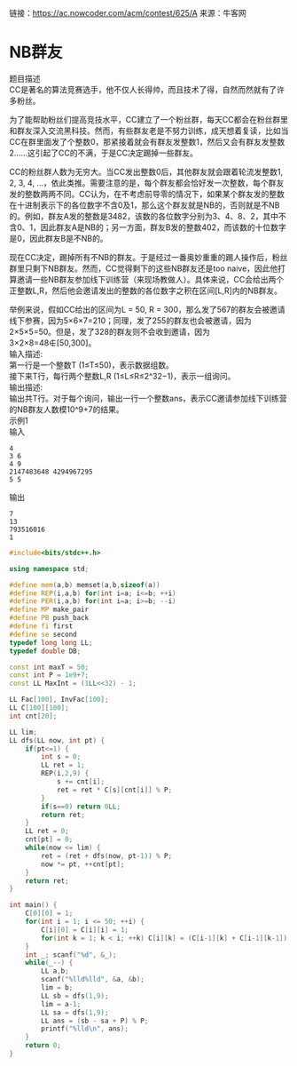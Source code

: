 链接：https://ac.nowcoder.com/acm/contest/625/A
来源：牛客网
# NB群友
题目描述<br>
CC是著名的算法竞赛选手，他不仅人长得帅，而且技术了得，自然而然就有了许多粉丝。<br>

为了能帮助粉丝们提高竞技水平，CC建立了一个粉丝群，每天CC都会在粉丝群里和群友深入交流黑科技。然而，有些群友老是不努力训练，成天想着复读，比如当CC在群里面发了个整数0，那紧接着就会有群友发整数1，然后又会有群友发整数2……这引起了CC的不满，于是CC决定踢掉一些群友。<br>

CC的粉丝群人数为无穷大。当CC发出整数0后，其他群友就会跟着轮流发整数1, 2, 3, 4, ...，依此类推。需要注意的是，每个群友都会恰好发一次整数，每个群友发的整数两两不同。CC认为，在不考虑前导零的情况下，如果某个群友发的整数在十进制表示下的各位数字不含0及1，那么这个群友就是NB的，否则就是不NB的。例如，群友A发的整数是3482，该数的各位数字分别为3、4、8、2，其中不含0、1，因此群友A是NB的；另一方面，群友B发的整数402，而该数的十位数字是0，因此群友B是不NB的。<br>

现在CC决定，踢掉所有不NB的群友。于是经过一番奥妙重重的踢人操作后，粉丝群里只剩下NB群友。然而，CC觉得剩下的这些NB群友还是too naive，因此他打算邀请一些NB群友参加线下训练营（来现场教做人）。具体来说，CC会给出两个正整数L,R，然后他会邀请发出的整数的各位数字之积在区间[L,R]内的NB群友。<br>

举例来说，假如CC给出的区间为L = 50, R = 300，那么发了567的群友会被邀请线下参赛，因为5×6×7=210；同理，发了255的群友也会被邀请，因为2×5×5=50。但是，发了328的群友则不会收到邀请，因为3×2×8=48∉[50,300]。<br>
输入描述:<br>
第一行是一个整数T (1≤T≤50)，表示数据组数。<br>
接下来T行，每行两个整数L,R (1≤L≤R≤2^32−1)，表示一组询问。<br>
输出描述:<br>
输出共T行。对于每个询问，输出一行一个整数ans，表示CC邀请参加线下训练营的NB群友人数模10^9+7的结果。<br>
示例1<br>
输入<br>
```
4
3 6
4 9
2147483648 4294967295
5 5
```
输出<br>
```
7
13
793516016
1
```

```cpp
#include<bits/stdc++.h>

using namespace std;

#define mem(a,b) memset(a,b,sizeof(a))
#define REP(i,a,b) for(int i=a; i<=b; ++i)
#define PER(i,a,b) for(int i=a; i>=b; --i)
#define MP make_pair
#define PB push_back
#define fi first
#define se second
typedef long long LL;
typedef double DB;

const int maxT = 50;
const int P = 1e9+7;
const LL MaxInt = (1LL<<32) - 1;

LL Fac[100], InvFac[100];
LL C[100][100];
int cnt[20];

LL lim;
LL dfs(LL now, int pt) {
    if(pt<=1) {
        int s = 0;
        LL ret = 1;
        REP(i,2,9) {
            s += cnt[i];
            ret = ret * C[s][cnt[i]] % P;
        }
        if(s==0) return 0LL;
        return ret;
    }
    LL ret = 0;
    cnt[pt] = 0;
    while(now <= lim) {
        ret = (ret + dfs(now, pt-1)) % P;
        now *= pt, ++cnt[pt];
    }
    return ret;
}

int main() {
    C[0][0] = 1;
    for(int i = 1; i <= 50; ++i) {
        C[i][0] = C[i][i] = 1;
        for(int k = 1; k < i; ++k) C[i][k] = (C[i-1][k] + C[i-1][k-1]) % P;
    }
    int _; scanf("%d", &_);
    while(_--) {
        LL a,b;
        scanf("%lld%lld", &a, &b);
        lim = b;
        LL sb = dfs(1,9);
        lim = a-1;
        LL sa = dfs(1,9);
        LL ans = (sb - sa + P) % P;
        printf("%lld\n", ans);
    }
    return 0;
}

```
